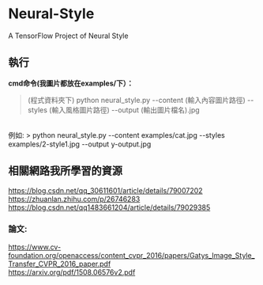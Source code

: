 # Neural-Style
A TensorFlow Project of Neural Style

## 執行
**cmd命令(我圖片都放在examples/下）：**
>(程式資料夾下)
>python neural_style.py --content (輸入內容圖片路徑) --styles (輸入風格圖片路徑) --output (輸出圖片檔名).jpg

<br>
例如:
> python neural_style.py --content examples/cat.jpg --styles examples/2-style1.jpg --output y-output.jpg


## 相關網路我所學習的資源

https://blog.csdn.net/qq_30611601/article/details/79007202
<br>
https://zhuanlan.zhihu.com/p/26746283
<br>
https://blog.csdn.net/qq1483661204/article/details/79029385

### 論文:
https://www.cv-foundation.org/openaccess/content_cvpr_2016/papers/Gatys_Image_Style_Transfer_CVPR_2016_paper.pdf
<br>
https://arxiv.org/pdf/1508.06576v2.pdf

